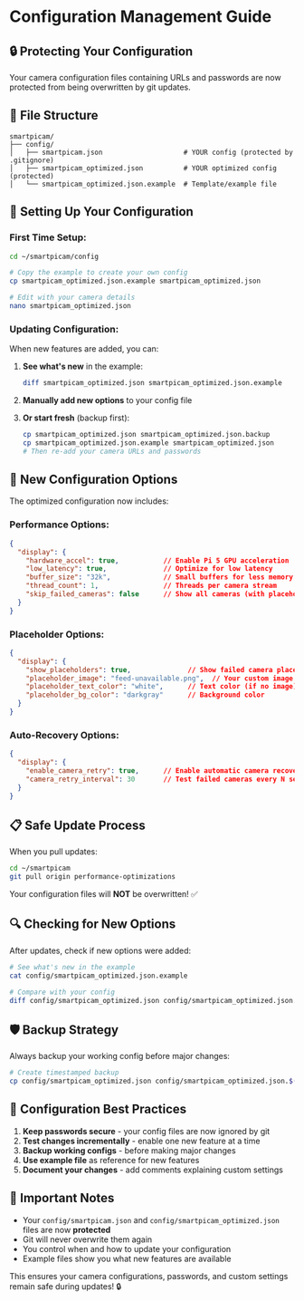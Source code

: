 # Configuration Management Guide

## 🔒 **Protecting Your Configuration**

Your camera configuration files containing URLs and passwords are now protected from being overwritten by git updates.

## 📁 **File Structure**

```
smartpicam/
├── config/
│   ├── smartpicam.json                    # YOUR config (protected by .gitignore)
│   ├── smartpicam_optimized.json          # YOUR optimized config (protected)
│   └── smartpicam_optimized.json.example  # Template/example file
```

## 🚀 **Setting Up Your Configuration**

### **First Time Setup:**
```bash
cd ~/smartpicam/config

# Copy the example to create your own config
cp smartpicam_optimized.json.example smartpicam_optimized.json

# Edit with your camera details
nano smartpicam_optimized.json
```

### **Updating Configuration:**
When new features are added, you can:

1. **See what's new** in the example:
   ```bash
   diff smartpicam_optimized.json smartpicam_optimized.json.example
   ```

2. **Manually add new options** to your config file

3. **Or start fresh** (backup first):
   ```bash
   cp smartpicam_optimized.json smartpicam_optimized.json.backup
   cp smartpicam_optimized.json.example smartpicam_optimized.json
   # Then re-add your camera URLs and passwords
   ```

## 🔧 **New Configuration Options**

The optimized configuration now includes:

### **Performance Options:**
```json
{
  "display": {
    "hardware_accel": true,           // Enable Pi 5 GPU acceleration
    "low_latency": true,              // Optimize for low latency
    "buffer_size": "32k",             // Small buffers for less memory
    "thread_count": 1,                // Threads per camera stream
    "skip_failed_cameras": false      // Show all cameras (with placeholders)
  }
}
```

### **Placeholder Options:**
```json
{
  "display": {
    "show_placeholders": true,              // Show failed camera placeholders
    "placeholder_image": "feed-unavailable.png",  // Your custom image
    "placeholder_text_color": "white",      // Text color (if no image)
    "placeholder_bg_color": "darkgray"      // Background color
  }
}
```

### **Auto-Recovery Options:**
```json
{
  "display": {
    "enable_camera_retry": true,      // Enable automatic camera recovery
    "camera_retry_interval": 30       // Test failed cameras every N seconds
  }
}
```

## 📋 **Safe Update Process**

When you pull updates:

```bash
cd ~/smartpicam
git pull origin performance-optimizations
```

Your configuration files will **NOT** be overwritten! ✅

## 🔍 **Checking for New Options**

After updates, check if new options were added:

```bash
# See what's new in the example
cat config/smartpicam_optimized.json.example

# Compare with your config
diff config/smartpicam_optimized.json config/smartpicam_optimized.json.example
```

## 🛡️ **Backup Strategy**

Always backup your working config before major changes:

```bash
# Create timestamped backup
cp config/smartpicam_optimized.json config/smartpicam_optimized.json.$(date +%Y%m%d_%H%M%S)
```

## 📝 **Configuration Best Practices**

1. **Keep passwords secure** - your config files are now ignored by git
2. **Test changes incrementally** - enable one new feature at a time
3. **Backup working configs** - before making major changes
4. **Use example file** as reference for new features
5. **Document your changes** - add comments explaining custom settings

## 🚨 **Important Notes**

- Your `config/smartpicam.json` and `config/smartpicam_optimized.json` files are now **protected**
- Git will never overwrite them again
- You control when and how to update your configuration
- Example files show you what new features are available

This ensures your camera configurations, passwords, and custom settings remain safe during updates! 🔒
